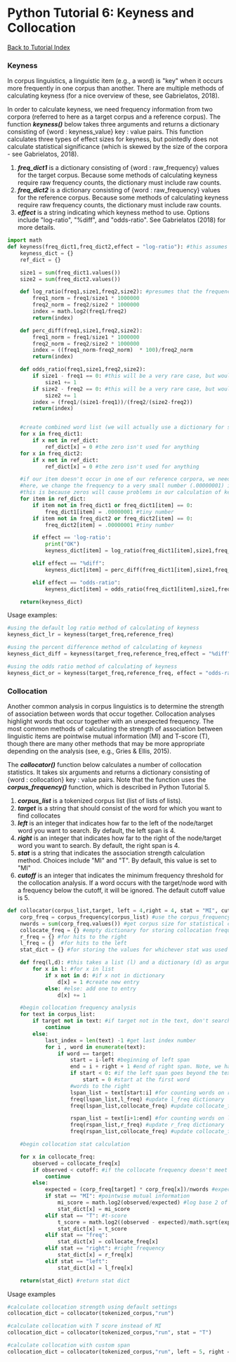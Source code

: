 # Python Tutorial 6: Keyness and Collocation
[Back to Tutorial Index](py_index.md)

### Keyness
In corpus linguistics, a linguistic item (e.g., a word) is "key" when it occurs more frequently in one corpus than another. There are multiple methods of calculating keyness (for a nice overview of these, see Gabrielatos, 2018).

In order to calculate keyness, we need frequency information from two corpora (referred to here as a target corpus and a reference corpus). The function **_keyness()_** below takes three arguments and returns a dictionary consisting of {word : keyness_value} key : value pairs. This function calculates three types of effect sizes for keyness, but pointedly does not calculate statistical significance (which is skewed by the size of the corpora - see Gabrielatos, 2018).
1. **_freq_dict1_** is a dictionary consisting of {word : raw_frequency} values for the target corpus. Because some methods of calculating keyness require raw frequency counts, the dictionary must include raw counts.
2. **_freq_dict2_** is a dictionary consisting of {word : raw_frequency} values for the reference corpus. Because some methods of calculating keyness require raw frequency counts, the dictionary must include raw counts.
3. **_effect_** is a string indicating which keyness method to use. Options include "log-ratio", "%diff", and "odds-ratio". See Gabrielatos (2018) for more details.

```python
import math
def keyness(freq_dict1,freq_dict2,effect = "log-ratio"): #this assumes that raw frequencies were used. effect options = "log-ratio", "%diff", "odds-ratio"
	keyness_dict = {}
	ref_dict = {}

	size1 = sum(freq_dict1.values())
	size2 = sum(freq_dict2.values())

	def log_ratio(freq1,size1,freq2,size2): #presumes that the frequencies are normed
		freq1_norm = freq1/size1 * 1000000
		freq2_norm = freq2/size2 * 1000000
		index = math.log2(freq1/freq2)
		return(index)

	def perc_diff(freq1,size1,freq2,size2):
		freq1_norm = freq1/size1 * 1000000
		freq2_norm = freq2/size2 * 1000000
		index = ((freq1_norm-freq2_norm)  * 100)/freq2_norm
		return(index)

	def odds_ratio(freq1,size1,freq2,size2):
		if size1 - freq1 == 0: #this will be a very rare case, but would kill program
			size1 += 1
		if size2 - freq2 == 0: #this will be a very rare case, but would kill program
			size2 += 1
		index = (freq1/(size1-freq1))/(freq2/(size2-freq2))
		return(index)


	#create combined word list (we will actually use a dictionary for speed)
	for x in freq_dict1:
		if x not in ref_dict:
			ref_dict[x] = 0 #the zero isn't used for anything
	for x in freq_dict2:
		if x not in ref_dict:
			ref_dict[x] = 0 #the zero isn't used for anything

	#if our item doesn't occur in one of our reference corpora, we need to make an adjustment
	#here, we change the frequency to a very small number (.00000001) instead of zero
	#this is because zeros will cause problems in our calculation of keyness
	for item in ref_dict:
		if item not in freq_dict1 or freq_dict1[item] == 0:
			freq_dict1[item] = .00000001 #tiny number
		if item not in freq_dict2 or freq_dict2[item] == 0:
			freq_dict2[item] = .00000001 #tiny number

		if effect == 'log-ratio':
			print("OK")
			keyness_dict[item] = log_ratio(freq_dict1[item],size1,freq_dict2[item],size2)

		elif effect == "%diff":
			keyness_dict[item] = perc_diff(freq_dict1[item],size1,freq_dict2[item],size2)

		elif effect == "odds-ratio":
			keyness_dict[item] = odds_ratio(freq_dict1[item],size1,freq_dict2[item],size2)

	return(keyness_dict)
```
Usage examples:

```python
#using the default log ratio method of calculating of keyness
keyness_dict_lr = keyness(target_freq,reference_freq)

#using the percent difference method of calculating of keyness
keyness_dict_diff = keyness(target_freq,reference_freq,effect = "%diff")

#using the odds ratio method of calculating of keyness
keyness_dict_or = keyness(target_freq,reference_freq, effect = "odds-ratio")

```


### Collocation
Another common analysis in corpus linguistics is to determine the strength of association between words that occur together. Collocation analyses highlight words that occur together with an unexpected frequency. The most common methods of calculating the strength of association between linguistic items are pointwise mutual information (MI) and T-score (T), though there are many other methods that may be more appropriate depending on the analysis (see, e.g., Gries & Ellis, 2015).

The **_collocator()_** function below calculates a number of collocation statistics. It takes six arguments and returns a dictionary consisting of {word : collocation} key : value pairs. Note that the function uses the **_corpus_frequency()_** function, which is described in Python Tutorial 5.
1. **_corpus_list_** is a tokenized corpus list (list of lists of lists).
2. **_target_** is a string that should consist of the word for which you want to find collocates
3. **_left_** is an integer that indicates how far to the left of the node/target word you want to search. By default, the left span is 4.
4. **_right_** is an integer that indicates how far to the right of the node/target word you want to search. By default, the right span is 4.
5. **_stat_** is a string that indicates the association strength calculation method. Choices include "MI" and "T". By default, this value is set to "MI"
6. **_cutoff_** is an integer that indicates the minimum frequency threshold for the collocation analysis. If a word occurs with the target/node word with a frequency below the cutoff, it will be ignored. The default cutoff value is 5.


```python
def collocator(corpus_list,target, left = 4,right = 4, stat = "MI", cutoff = 5): #returns a dictionary of collocation values
	corp_freq = corpus_frequency(corpus_list) #use the corpus_frequency function to create frequency list
	nwords = sum(corp_freq.values()) #get corpus size for statistical calculations
	collocate_freq = {} #empty dictionary for storing collocation frequencies
	r_freq = {} #for hits to the right
	l_freq = {}  #for hits to the left
	stat_dict = {} #for storing the values for whichever stat was used

	def freq(l,d): #this takes a list (l) and a dictionary (d) as arguments
		for x in l: #for x in list
			if x not in d: #if x not in dictionary
				d[x] = 1 #create new entry
			else: #else: add one to entry
				d[x] += 1

	#begin collocation frequency analysis
	for text in corpus_list:
		if target not in text: #if target not in the text, don't search it for other words
			continue
		else:
			last_index = len(text) -1 #get last index number
			for i , word in enumerate(text):
				if word == target:
					start = i-left #beginning of left span
					end = i + right + 1 #end of right span. Note, we have to add 1 because of the way that slices work in python
					if start < 0: #if the left span goes beyond the text
						start = 0 #start at the first word
					#words to the right
					lspan_list = text[start:i] #for counting words on right
					freq(lspan_list,l_freq) #update l_freq dictionary
					freq(lspan_list,collocate_freq) #update collocate_freq dictionary

					rspan_list = text[i+1:end] #for counting words on left. Note, have to add +1 to ignore node word
					freq(rspan_list,r_freq) #update r_freq dictionary
					freq(rspan_list,collocate_freq) #update collocate_freq dictionary

	#begin collocation stat calculation

	for x in collocate_freq:
		observed = collocate_freq[x]
		if observed < cutoff: #if the collocate frequency doesn't meet the cutoff, ignore it
			continue
		else:
			expected = (corp_freq[target] * corp_freq[x])/nwords #expected = (frequency of target word (in entire corpus) * frequency of collocate (in entire corpus)) / number of words in corpus
			if stat == "MI": #pointwise mutual information
				mi_score = math.log2(observed/expected) #log base 2 of observed co-occurence/expected co-occurence
				stat_dict[x] = mi_score
			elif stat == "T": #t-score
				t_score = math.log2((observed - expected)/math.sqrt(expected))
				stat_dict[x] = t_score
			elif stat == "freq":
				stat_dict[x] = collocate_freq[x]
			elif stat == "right": #right frequency
				stat_dict[x] = r_freq[x]
			elif stat == "left":
				stat_dict[x] = l_freq[x]

	return(stat_dict) #return stat dict
```
Usage examples

```python
#calculate collocation strength using default settings
collocation_dict = collocator(tokenized_corpus,"run")

#calculate collocation with T score instead of MI
collocation_dict = collocator(tokenized_corpus,"run", stat = "T")

#calculate collocation with custom span
collocation_dict = collocator(tokenized_corpus,"run", left = 5, right = 6)

```
